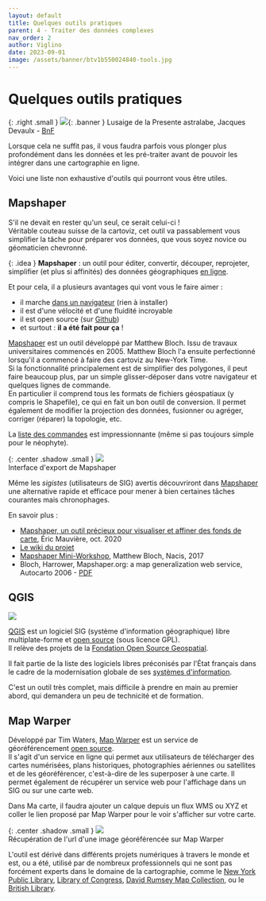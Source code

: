 ```yaml
---
layout: default
title: Quelques outils pratiques
parent: 4 - Traiter des données complexes
nav_order: 2
author: Viglino
date: 2023-09-01
image: /assets/banner/btv1b550024840-tools.jpg
---
```

# Quelques outils pratiques

{: .right .small }
![](/Macarte-MI/assets/banner/btv1b550024840-tools.jpg){: .banner }
Lusaige de la Presente astralabe, Jacques Devaulx - [BnF](https://gallica.bnf.fr/ark:/12148/btv1b550024840/f56.item)

Lorsque cela ne suffit pas, il vous faudra parfois vous plonger plus profondément dans les données et les pré-traiter avant de pouvoir les intégrer dans une cartographie en ligne.

Voici une liste non exhaustive d'outils qui pourront vous être utiles.

## Mapshaper

S'il ne devait en rester qu'un seul, ce serait celui-ci !   
Véritable couteau suisse de la cartoviz, cet outil va passablement vous simplifier la tâche pour préparer vos données, que vous soyez novice ou géomaticien chevronné.

{: .idea }
**Mapshaper** : un outil pour éditer, convertir, découper, reprojeter, simplifier (et plus si affinités) des données géographiques [en ligne](https://mapshaper.org/).

Et pour cela, il a plusieurs avantages qui vont vous le faire aimer&nbsp;:
* il marche [dans un navigateur](https://mapshaper.org/) (rien à installer)
* il est d'une vélocité et d'une fluidité incroyable
* il est open source (sur [Github](https://github.com/mbloch/mapshaper)) 
* et surtout : **il a été fait pour ça** !

[Mapshaper](https://mapshaper.org/) est un outil développé par Matthew Bloch. Issu de travaux universitaires commencés en 2005. Matthew Bloch l'a ensuite perfectionné lorsqu'il a commencé à faire des cartoviz au New-York Time.   
Si la fonctionnalité principalement est de simplifier des polygones, il peut faire beaucoup plus, par un simple glisser-déposer dans votre navigateur et quelques lignes de commande.   
En particulier il comprend tous les formats de fichiers géospatiaux (y compris le Shapefile), ce qui en fait un bon outil de conversion. Il permet également de modifier la projection des données, fusionner ou agréger, corriger (réparer) la topologie, etc.

La [liste des commandes](https://github.com/mbloch/mapshaper/wiki/Command-Reference) est impressionnante (même si pas toujours simple pour le néophyte).

{: .center .shadow .small }
![](/Macarte-MI/assets/img/ch4.2-mapshaper.png)   
Interface d'export de Mapshaper

Même les *sigistes* (utilisateurs de SIG) avertis découvriront dans [Mapshaper](https://mapshaper.org/) une alternative rapide et efficace pour mener à bien certaines tâches courantes mais chronophages.

En savoir plus :
* [Mapshaper, un outil précieux pour visualiser et affiner des fonds de carte](https://www.icem7.fr/cartographie/mapshaper-visualiser-et-affiner-des-fonds-de-carte-en-ligne/), Éric Mauvière, oct. 2020
* [Le wiki du projet](https://github.com/mbloch/mapshaper/wiki)
* [Mapshaper Mini-Workshop](https://www.youtube.com/watch?v=X-CGAS4YaPA), Matthew Bloch, Nacis, 2017
* Bloch, Harrower, Mapshaper.org: a map generalization web service, Autocarto  2006 - [PDF](https://www.cartogis.org/docs/proceedings/2006/bloch_harrower.pdf)

## QGIS

![](/Macarte-MI/assets/img/ch4.2-qgis.png)

[QGIS](https://www.qgis.org/fr/site/) est un logiciel SIG (système d'information géographique) libre multiplate-forme et [open source](https://github.com/qgis/QGIS) (sous licence GPL).   
Il relève des projets de la [Fondation Open Source Geospatial](https://fr.wikipedia.org/wiki/Open_Source_Geospatial_Foundation).

Il fait partie de la liste des logiciels libres préconisés par l'État français dans le cadre de la modernisation globale de ses [systèmes d'information](https://fr.wikipedia.org/wiki/Socle_interminist%C3%A9riel_de_logiciels_libres).

C'est un outil très complet, mais difficile à prendre en main au premier abord, qui demandera un peu de technicité et de formation.

## Map Warper

Développé par Tim Waters, [Map Warper](https://mapwarper.net/) est un service de géoréférencement [open source](https://github.com/timwaters/mapwarper).   
Il s'agit d'un service en ligne qui permet aux utilisateurs de télécharger des cartes numérisées, plans historiques, photographies aériennes ou satellites et de les géoréférencer, c'est-à-dire de les superposer à une carte. Il permet également de récupérer un service web pour l'affichage dans un SIG ou sur une carte web.

Dans Ma carte, il faudra ajouter un calque depuis un flux WMS ou XYZ et coller le lien proposé par Map Warper pour le voir s'afficher sur votre carte.

{: .center .shadow .small }
![](/Macarte-MI/assets/img/ch4.2-mapwarper.png)   
Récupération de l'url d'une image géoréférencée sur Map Warper

L'outil est dérivé dans différents projets numériques à travers le monde et est, ou a été, utilisé par de nombreux professionnels qui ne sont pas forcément experts dans le domaine de la cartographie, comme le [New York Public Library](https://digitalcollections.nypl.org/collections/lane/maps-atlases), [Library of Congress](https://www.loc.gov/maps/collections/), [David Rumsey Map Collection](https://www.davidrumsey.com/), ou le [British Library](https://www.bl.uk/subjects/maps).
